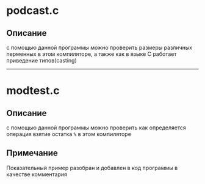 # **podcast.c** 
## Описание
с помощью данной программы можно проверить размеры различных перменных в этом компиляторе,
а также как в языке C работает приведение типов(casting)

---
# **modtest.c** 
## Описание
с помощью данной программы можно проверить как определяется операция взятие остатка `%` в этом компиляторе
## Примечание
Показательный пример разобран и добавлен в код программы в качестве комментария


